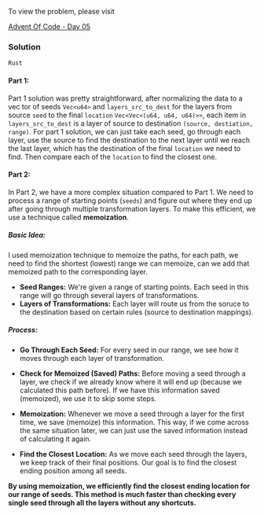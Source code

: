 To view the problem, please visit

[Advent Of Code - Day 05](https://adventofcode.com/2023/day/5)

### Solution

`Rust`

#### Part 1:

Part 1 solution was pretty straightforward, after normalizing the data to a vec tor of seeds `Vec<u64>` and `layers_src_to_dest` for the layers from source `seed` to the final `location` `Vec<Vec<(u64, u64, u64)>>`, each item in `layers_src_to_dest` is a layer of source to destination `(source, destiation, range)`. For part 1 solution, we can just take each seed, go through each layer, use the source to find the destination to the next layer until we reach the last layer, which has the destination of the final `location` we need to find. Then compare each of the `location` to find the closest one.

#### Part 2:

In Part 2, we have a more complex situation compared to Part 1. We need to process a range of starting points (`seeds`) and figure out where they end up after going through multiple transformation layers. To make this efficient, we use a technique called **memoization**.

##### Basic Idea:

I used memoization technique to memoize the paths, for each path, we need to find the shortest (lowest) range we can memoize, can we add that memoized path to the corresponding layer.

- **Seed Ranges:** We're given a range of starting points. Each seed in this range will go through several layers of transformations.
- **Layers of Transformations:** Each layer will route us from the soruce to the destination based on certain rules (source to destination mappings).

##### Process:

- **Go Through Each Seed:** For every seed in our range, we see how it moves through each layer of transformation.

- **Check for Memoized (Saved) Paths:** Before moving a seed through a layer, we check if we already know where it will end up (because we calculated this path before). If we have this information saved (memoized), we use it to skip some steps.

- **Memoization:** Whenever we move a seed through a layer for the first time, we save (memoize) this information. This way, if we come across the same situation later, we can just use the saved information instead of calculating it again.

- **Find the Closest Location:** As we move each seed through the layers, we keep track of their final positions. Our goal is to find the closest ending position among all seeds.

**By using memoization, we efficiently find the closest ending location for our range of seeds. This method is much faster than checking every single seed through all the layers without any shortcuts.**
